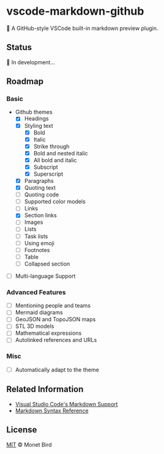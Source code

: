 # vscode-markdown-github

📝 A GitHub-style VSCode built-in markdown preview plugin.

## Status

🚧 In development...

## Roadmap

### Basic

- Github themes
  - [x] Headings
  - [x] Styling text
    - [x] Bold
    - [x] Italic
    - [x] Strike through
    - [x] Bold and nested italic
    - [x] All bold and italic
    - [x] Subscript
    - [x] Superscript
  - [x] Paragraphs
  - [x] Quoting text
  - [ ] Quoting code
  - [ ] Supported color models
  - [ ] Links
  - [x] Section links
  - [ ] Images
  - [ ] Lists
  - [ ] Task lists
  - [ ] Using emoji
  - [ ] Footnotes
  - [ ] Table
  - [ ] Collapsed section
- [ ] Multi-language Support

### Advanced Features

- [ ] Mentioning people and teams
- [ ] Mermaid diagrams
- [ ] GeoJSON and TopoJSON maps
- [ ] STL 3D models
- [ ] Mathematical expressions
- [ ] Autolinked references and URLs

### Misc

- [ ] Automatically adapt to the theme

## Related Information

- [Visual Studio Code's Markdown Support](http://code.visualstudio.com/docs/languages/markdown)
- [Markdown Syntax Reference](https://help.github.com/articles/markdown-basics/)

## License

[MIT](./LICENSE) © Monet Bird
